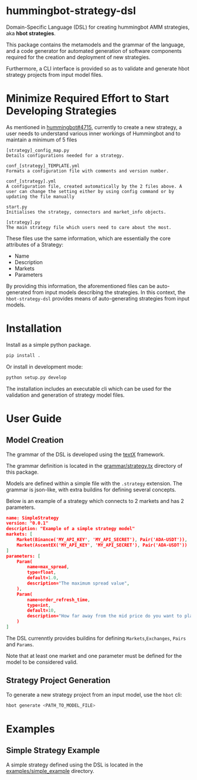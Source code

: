 # hummingbot-strategy-dsl
Domain-Specific Language (DSL) for creating hummingbot AMM strategies, aka
**hbot strategies**.

This package contains the metamodels and the grammar of the language, and a code
generator for automated generation of software components required for the
creation and deployment of new strategies.

Furthermore, a CLI interface is provided so as to validate and generate hbot
strategy projects from input model files.


# Minimize Required Effort to Start Developing Strategies

As mentioned in [hummingbot#4715](https://github.com/hummingbot/hummingbot/issues/4715),
currently to create a new strategy, a user needs to understand various inner workings of Hummingbot and to maintain a minimum of 5 files

```
[strategy]_config_map.py
Details configurations needed for a strategy.

conf_[strategy]_TEMPLATE.yml
Formats a configuration file with comments and version number.

conf_[strategy].yml
A configuration file, created automatically by the 2 files above. A user can change the setting either by using config command or by updating the file manually

start.py
Initialises the strategy, connectors and market_info objects.

[strategy].py
The main strategy file which users need to care about the most.
```

These files use the same information, which are essentially the core
attributes of a Strategy:

- Name
- Description
- Markets
- Parameters

By providing this information, the aforementioned files can be auto-generated
from input models describing the strategies. In this context, the
`hbot-strategy-dsl` provides means of auto-generating strategies from input
models.

# Installation

Install as a simple python package.

```bash
pip install .
```

Or install in development mode:

```bash
python setup.py develop
```

The installation includes an executable cli which can be used for the validation
and generation of strategy model files.

# User Guide

## Model Creation

The grammar of the DSL is developed using the [textX](https://github.com/textX/textX)
framework.

The grammar definition is located in the [grammar/strategy.tx](https://github.com/klpanagi/hbot-strategy-dsl/blob/main/hbot_strategy_dsl/grammar/strategy.tx) directory of this package.

Models are defined within a simple file with the `.strategy` extension. The
grammar is json-like, with extra buildins for defining several concepts.

Below is an example of a strategy which connects to 2 markets and has 2
parameters.

```json
name: SimpleStrategy
version: "0.0.1"
description: "Example of a simple strategy model"
markets: [
    Market(Binance('MY_API_KEY', 'MY_API_SECRET'), Pair('ADA-USDT')),
    Market(AscentEX('MY_API_KEY', 'MY_API_SECRET'), Pair('ADA-USDT'))
]
parameters: [
    Param(
        name=max_spread,
        type=float,
        default=1.0,
        description="The maximum spread value",
    ),
    Param(
        name=order_refresh_time,
        type=int,
        default=10,
        description="How far away from the mid price do you want to place bid and ask orders",
    )
]
```

The DSL currenntly provides buildins for defining `Markets`,`Exchanges`, `Pairs`
and `Params`.

Note that at least one market and one parameter must be defined for the model to
be considered valid.

## Strategy Project Generation

To generate a new strategy project from an input model, use the `hbot` cli:

```bash
hbot generate <PATH_TO_MODEL_FILE>
```

# Examples

## Simple Strategy Example

A simple strategy defined using the DSL is located in the [examples/simple_example](hbot_strategy_dsl/examples/simple_example) directory.

